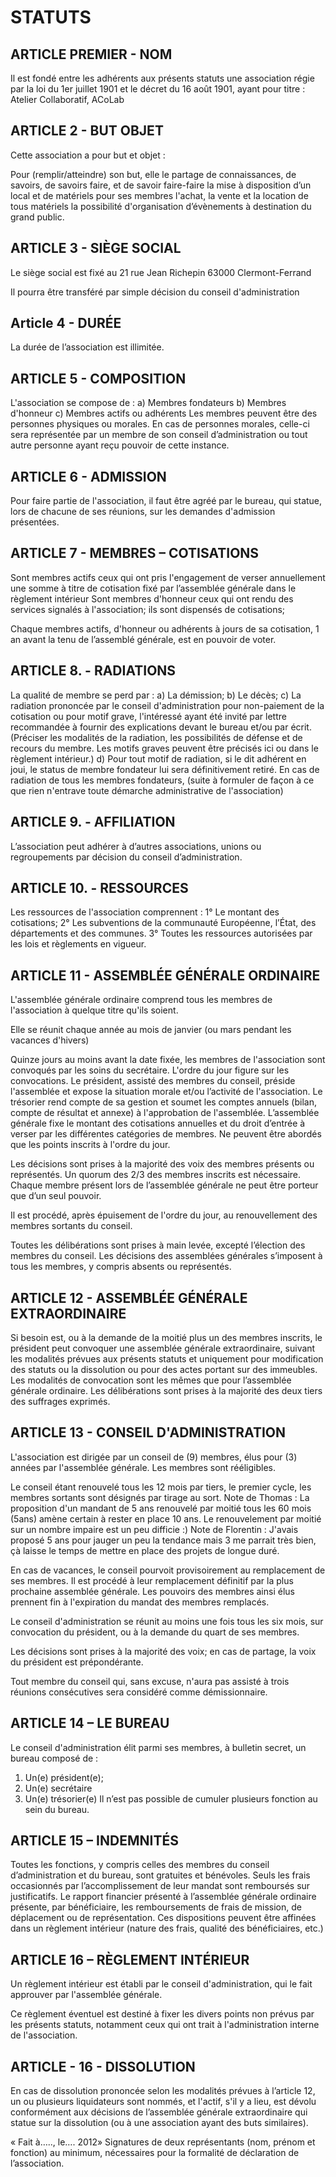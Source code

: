 STATUTS
=======


ARTICLE PREMIER - NOM
---------------------

Il est fondé entre les adhérents aux présents statuts une association régie par la loi du 1er juillet 1901 et le décret du 16 août 1901, ayant pour titre : Atelier Collaboratif, ACoLab


ARTICLE 2 - BUT OBJET
---------------------

Cette association a pour but et objet :

Pour (remplir/atteindre) son but, elle
le partage de connaissances, de savoirs, de savoirs faire, et de savoir faire-faire
la mise à disposition d’un local et de matériels pour ses membres
l'achat, la  vente et la location de tous matériels
la possibilité d'organisation d’évènements à destination du grand public.


ARTICLE 3 - SIÈGE SOCIAL
------------------------

Le siège social est fixé au 21 rue Jean Richepin 63000 Clermont-Ferrand

Il pourra être transféré par simple décision du conseil d'administration


Article 4 - DURÉE
-----------------

La durée de l’association est illimitée.


ARTICLE 5 - COMPOSITION
-----------------------

L'association se compose de :
a) Membres fondateurs
b) Membres d'honneur
c) Membres actifs ou adhérents
Les membres peuvent être des personnes physiques ou morales.
En cas de personnes morales, celle-ci sera représentée par un membre de son conseil d’administration ou tout autre personne ayant reçu pouvoir de cette instance.


ARTICLE 6 - ADMISSION
---------------------

Pour faire partie de l'association, il faut être agréé par le bureau, qui statue, lors de chacune de ses réunions, sur les demandes d'admission présentées.


ARTICLE 7 - MEMBRES – COTISATIONS
---------------------------------

Sont membres actifs ceux qui ont pris l'engagement de verser annuellement une somme à titre de cotisation fixé par l’assemblée générale dans le règlement intérieur
Sont membres d'honneur ceux qui ont rendu des services signalés à l'association; ils sont dispensés de cotisations;

Chaque membres actifs, d'honneur ou adhérents à jours de sa cotisation, 1 an avant la tenu de l’assemblé générale, est en pouvoir de voter.


ARTICLE 8. - RADIATIONS
-----------------------

La qualité de membre se perd par :
a) La démission;
b) Le décès;
c) La radiation prononcée par le conseil d'administration pour non-paiement de la cotisation ou pour motif grave, l'intéressé ayant été invité par lettre recommandée à fournir des explications devant le bureau et/ou par écrit.
(Préciser les modalités de la radiation, les possibilités de défense et de recours du membre.
Les motifs graves peuvent être précisés ici ou dans le règlement intérieur.)
d) Pour tout motif de radiation, si le dit adhérent en joui, le status de membre fondateur lui sera définitivement retiré. En cas de radiation de tous les membres fondateurs, (suite à formuler de façon à ce que rien n'entrave toute démarche administrative de l'association)


ARTICLE 9. - AFFILIATION
------------------------

L’association peut adhérer à d’autres associations, unions ou regroupements par décision du conseil d’administration.


ARTICLE 10. - RESSOURCES
------------------------

Les ressources de l'association comprennent :
1° Le montant des cotisations;
2° Les subventions de la communauté Européenne, l’État, des départements et des communes.
3° Toutes les ressources autorisées par les lois et règlements en vigueur.


ARTICLE 11 - ASSEMBLÉE GÉNÉRALE ORDINAIRE
-----------------------------------------

L'assemblée générale ordinaire comprend tous les membres de l'association à quelque titre qu'ils soient.

Elle se réunit chaque année au mois de janvier (ou mars pendant les vacances d'hivers)

Quinze jours au moins avant la date fixée, les membres de l'association sont convoqués par les soins du secrétaire. L'ordre du jour figure sur les convocations.
Le président, assisté des membres du conseil, préside l'assemblée et expose la situation morale et/ou l’activité de l'association.
Le trésorier rend compte de sa gestion et soumet les comptes annuels (bilan, compte de résultat et annexe) à l'approbation de l'assemblée.
L’assemblée générale fixe le montant des cotisations annuelles et du droit d’entrée à verser par les différentes catégories de membres.
Ne peuvent être abordés que les points inscrits à l'ordre du jour.

Les décisions sont prises à la majorité des voix des membres présents ou représentés. Un quorum des 2/3 des membres inscrits est nécessaire.
Chaque membre présent lors de l’assemblée générale ne peut être porteur que d’un seul pouvoir.

Il est procédé, après épuisement de l'ordre du jour, au renouvellement des membres sortants du conseil.

Toutes les délibérations sont prises à main levée, excepté l’élection des membres du conseil.
Les décisions des assemblées générales s’imposent à tous les membres, y compris absents ou représentés.


ARTICLE 12 - ASSEMBLÉE GÉNÉRALE EXTRAORDINAIRE
----------------------------------------------

Si besoin est, ou à la demande de la moitié plus un des membres inscrits, le président peut convoquer une assemblée générale extraordinaire, suivant les modalités prévues aux présents statuts et uniquement pour modification des statuts ou la dissolution ou pour des actes portant sur des immeubles.
Les modalités de convocation sont les mêmes que pour l’assemblée générale ordinaire.
Les délibérations sont prises à la majorité des deux tiers des suffrages exprimés.


ARTICLE 13 - CONSEIL D'ADMINISTRATION
-------------------------------------

L'association est dirigée par un conseil de (9) membres, élus pour (3) années par l'assemblée générale. Les membres sont rééligibles.

Le conseil étant renouvelé tous les 12 mois par tiers, le premier cycle, les membres sortants sont désignés par tirage au sort.
Note de Thomas : La proposition d'un mandant de 5  ans renouvelé par moitié tous les 60 mois (5ans) amène certain à rester en place 10 ans. Le renouvelement par moitié sur un nombre impaire est un peu difficie :)
Note de Florentin : J'avais proposé 5 ans pour jauger un peu la tendance mais 3 me parrait très bien, çà laisse le temps de mettre en place des projets de longue duré.


En cas de vacances, le conseil pourvoit provisoirement au remplacement de ses membres. Il est procédé à leur remplacement définitif par la plus prochaine assemblée générale. Les pouvoirs des membres ainsi élus prennent fin à l'expiration du mandat des membres remplacés.

Le conseil d'administration se réunit au moins une fois tous les six mois, sur convocation du président, ou à la demande du quart de ses membres.

Les décisions sont prises à la majorité des voix; en cas de partage, la voix du président est prépondérante.

Tout membre du conseil qui, sans excuse, n'aura pas assisté à trois réunions consécutives sera considéré comme démissionnaire.


ARTICLE 14 – LE BUREAU
----------------------

Le conseil d'administration élit parmi ses membres, à bulletin secret, un bureau composé de :
1) Un(e) président(e);
2) Un(e) secrétaire
3) Un(e) trésorier(e)
Il n’est pas possible de cumuler plusieurs fonction au sein du bureau.


ARTICLE 15 – INDEMNITÉS
-----------------------

Toutes les fonctions, y compris celles des membres du conseil d’administration et du bureau, sont gratuites et bénévoles. Seuls les frais occasionnés par l’accomplissement de leur mandat sont remboursés sur justificatifs. Le rapport financier présenté à l’assemblée générale ordinaire présente, par bénéficiaire, les remboursements de frais de mission, de déplacement ou de représentation.
Ces dispositions peuvent être affinées dans un règlement intérieur (nature des frais, qualité des bénéficiaires, etc.)


ARTICLE 16 – RÈGLEMENT INTÉRIEUR
--------------------------------

Un règlement intérieur est établi par le conseil d'administration, qui le fait approuver par l'assemblée générale.

Ce règlement éventuel est destiné à fixer les divers points non prévus par les présents statuts, notamment ceux qui ont trait à l'administration interne de l'association.


ARTICLE - 16 - DISSOLUTION
--------------------------

En cas de dissolution prononcée selon les modalités prévues à l’article 12, un ou plusieurs liquidateurs sont nommés, et l'actif, s'il y a lieu, est dévolu conformément aux décisions de l’assemblée générale extraordinaire qui statue sur la dissolution (ou à une association ayant des buts similaires).



 «  Fait à….., le…. 2012»
Signatures de deux représentants (nom, prénom et fonction) au minimum, nécessaires pour la formalité de déclaration de l’association.
